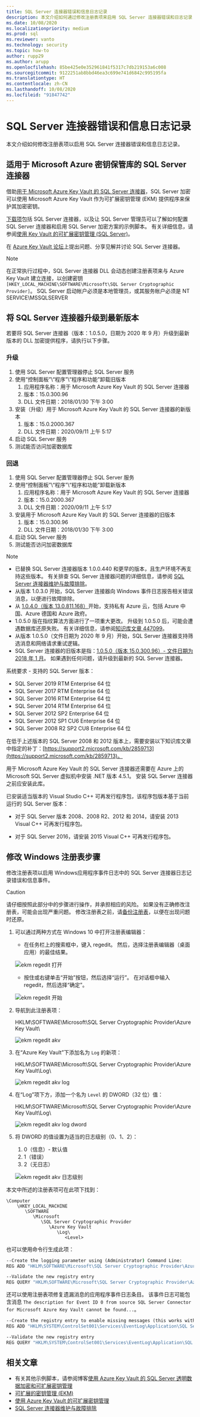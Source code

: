 ```yaml
---
title: SQL Server 连接器错误和信息日志记录
description: 本文介绍如何通过修改注册表项来启用 SQL Server 连接器错误和日志记录
ms.date: 10/08/2020
ms.localizationpriority: medium
ms.prod: sql
ms.reviewer: vanto
ms.technology: security
ms.topic: how-to
author: rupp29
ms.author: arupp
ms.openlocfilehash: 85be425e0e352961841f5317c7db219153a6c008
ms.sourcegitcommit: 9122251ab8bbd46ea3c699e741d6842c995195fa
ms.translationtype: HT
ms.contentlocale: zh-CN
ms.lasthandoff: 10/08/2020
ms.locfileid: "91847742"
---
```

# <a name="sql-server-connector-error-and-information-logging"></a>SQL Server 连接器错误和信息日志记录

本文介绍如何修改注册表项以启用 SQL Server 连接器错误和信息日志记录。

## <a name="sql-server-connector-for-microsoft-azure-key-vault"></a>适用于 Microsoft Azure 密钥保管库的 SQL Server 连接器

借助[用于 Microsoft Azure Key Vault 的 SQL Server 连接器](https://www.microsoft.com/download/details.aspx?id=45344)，SQL Server 加密可以使用 Microsoft Azure Key Vault 作为可扩展密钥管理 (EKM) 提供程序来保护其加密密钥。

[下载项](https://www.microsoft.com/download/details.aspx?id=45344)包括 SQL Server 连接器，以及让 SQL Server 管理员可以了解如何配置 SQL Server 连接器和启用 SQL Server 加密方案的示例脚本。 有关详细信息，请参阅[使用 Key Vault 的可扩展密钥管理 (SQL Server)](https://go.microsoft.com/fwlink/p/?LinkId=521690)。

在 [Azure Key Vault 论坛](https://social.msdn.microsoft.com/Forums/AzureKeyVault)上提出问题、分享见解并讨论 SQL Server 连接器。

> [!NOTE]
> 在正常执行过程中，SQL Server 连接器 DLL 会动态创建注册表项来与 Azure Key Vault 建立连接，以创建密钥 `[HKEY_LOCAL_MACHINE\SOFTWARE\Microsoft\SQL Server Cryptographic Provider]`。 SQL Server 启动帐户必须是本地管理员，或其服务帐户必须是 NT SERVICE\MSSQLSERVER

## <a name="upgrade-sql-server-connector-to-the-latest-version"></a>将 SQL Server 连接器升级到最新版本

若要将 SQL Server 连接器（版本：1.0.5.0，日期为 2020 年 9 月）升级到最新版本的 DLL 加密提供程序，请执行以下步骤。

### <a name="upgrade"></a>升级

1. 使用 SQL Server 配置管理器停止 SQL Server 服务
1. 使用“控制面板”\“程序”\“程序和功能”卸载旧版本
    1. 应用程序名称：用于 Microsoft Azure Key Vault 的 SQL Server 连接器
    1. 版本：15.0.300.96
    1. DLL 文件日期：2018/01/30 下午 3:00
1. 安装（升级）用于 Microsoft Azure Key Vault 的 SQL Server 连接器的新版本
    1. 版本：15.0.2000.367
    1. DLL 文件日期：2020/09/11 上午 5:17
1. 启动 SQL Server 服务
1. 测试能否访问加密数据库

### <a name="rollback"></a>回退

1. 使用 SQL Server 配置管理器停止 SQL Server 服务
1. 使用“控制面板”\“程序”\“程序和功能”卸载新版本
    1. 应用程序名称：用于 Microsoft Azure Key Vault 的 SQL Server 连接器
    1. 版本：15.0.2000.367
    1. DLL 文件日期：2020/09/11 上午 5:17
1. 安装用于 Microsoft Azure Key Vault 的 SQL Server 连接器的旧版本
    1. 版本：15.0.300.96
    1. DLL 文件日期：2018/01/30 下午 3:00
1. 启动 SQL Server 服务
1. 测试能否访问加密数据库

> [!NOTE]
> - 已替换 SQL Server 连接器版本 1.0.0.440 和更早的版本，且生产环境不再支持这些版本。 有关排查 SQL Server 连接器问题的详细信息，请参阅 [SQL Server 连接器维护与故障排除](../../../relational-databases/security/encryption/sql-server-connector-maintenance-troubleshooting.md)。
> - 从版本 1.0.3.0 开始，SQL Server 连接器向 Windows 事件日志报告相关错误消息，以便进行故障排除。
> - 从 [1.0.4.0（版本 13.0.811.168）](https://download.microsoft.com/download/8/0/9/809494F2-BAC9-4388-AD07-7EAF9745D77B/SQLServerConnectorforMicrosoftAzureKeyVault.msi)开始，支持私有 Azure 云，包括 Azure 中国、Azure 德国和 Azure 政府。
> - 1\.0.5.0 版在指纹算法方面进行了一项重大更改。 升级到 1.0.5.0 后，可能会遭遇数据库还原失败。 有关详细信息，请参阅[知识库文章 447099](https://support.microsoft.com/help/4470999/db-backup-problems-to-sql-server-connector-for-azure-1-0-5-0)。
> - 从版本 1.0.5.0（文件日期为 2020 年 9 月）开始，SQL Server 连接器支持筛选消息和网络请求重试逻辑。
> - SQL Server 连接器的旧版本是指：[1.0.5.0（版本 15.0.300.96）- 文件日期为 2018 年 1 月](https://download.microsoft.com/download/8/0/9/809494F2-BAC9-4388-AD07-7EAF9745D77B/ENU/SQLServerConnectorforMicrosoftAzureKeyVault.msi)。 如果遇到任何问题，请升级到最新的 SQL Server 连接器。

系统要求 - 支持的 SQL Server 版本：

- SQL Server 2019 RTM Enterprise 64 位
- SQL Server 2017 RTM Enterprise 64 位
- SQL Server 2016 RTM Enterprise 64 位
- SQL Server 2014 RTM Enterprise 64 位
- SQL Server 2012 SP2 Enterprise 64 位
- SQL Server 2012 SP1 CU6 Enterprise 64 位
- SQL Server 2008 R2 SP2 CU8 Enterprise 64 位

在低于上述版本的 SQL Server 2008 和 2012 版本上，需要安装以下知识库文章中指定的补丁：[https://support2.microsoft.com/kb/2859713](https://support2.microsoft.com/kb/2859713)。

用于 Microsoft Azure Key Vault 的 SQL Server 连接器还需要在 Azure 上的 Microsoft SQL Server 虚拟机中安装 .NET 版本 4.5.1。 安装 SQL Server 连接器之前应安装此库。

已安装适当版本的 Visual Studio C++ 可再发行程序包，该程序包版本基于当前运行的 SQL Server 版本：

- 对于 SQL Server 版本 2008、2008 R2、2012 和 2014，请安装 2013 Visual C++ 可再发行程序包。

- 对于 SQL Server 2016，请安装 2015 Visual C++ 可再发行程序包。

## <a name="modify-windows-registry-steps"></a>修改 Windows 注册表步骤

修改注册表项以启用 Windows应用程序事件日志中的 SQL Server 连接器日志记录错误和信息事件。

> [!CAUTION]
> 请仔细按照此部分中的步骤进行操作，并承担相应的风险。 如果没有正确修改注册表，可能会出现严重问题。 修改注册表之前，请[备份注册表](https://support.microsoft.com/help/322756)，以便在出现问题时还原。

1. 可以通过两种方式在 Windows 10 中打开注册表编辑器：
    - 在任务栏上的搜索框中，键入 regedit。 然后，选择注册表编辑器（桌面应用）的最佳结果。

    ![ekm regedit 打开](../../../relational-databases/security/encryption/media/ekm-registry/ekm-regedit-open.png "ekm regedit 打开")
    - 按住或右键单击“开始”按钮，然后选择“运行”。 在对话框中输入 regedit，然后选择“确定”。

   ![ekm regedit 开始](../../../relational-databases/security/encryption/media/ekm-registry/ekm-regedit-start.png "ekm regedit 开始")

1. 导航到此注册表项：

    HKLM\SOFTWARE\Microsoft\SQL Server Cryptographic Provider\Azure Key Vault\\

    ![ekm regedit akv](../../../relational-databases/security/encryption/media/ekm-registry/ekm-regedit-akv.png "ekm regedit akv")  

1. 在“Azure Key Vault”下添加名为 `Log` 的新项：

    HKLM\SOFTWARE\Microsoft\SQL Server Cryptographic Provider\Azure Key Vault\\Log\\

    ![ekm regedit akv log](../../../relational-databases/security/encryption/media/ekm-registry/ekm-regedit-akv-log.png "ekm regedit akv log.png")  

1. 在“Log”项下方，添加一个名为 `Level` 的 DWORD（32 位）值：

    HKLM\SOFTWARE\Microsoft\SQL Server Cryptographic Provider\Azure Key Vault\\Log\\

    ![ekm regedit akv log dword](../../../relational-databases/security/encryption/media/ekm-registry/ekm-regedit-akv-log-dword.png "ekm regedit akv log dword")  

1. 将 DWORD 的值设置为适当的日志级别（0、1、2）：
   1. 0（信息）- 默认值
   1. 1（错误）
   1. 2（无日志）

   ![ekm regedit akv 日志级别](../../../relational-databases/security/encryption/media/ekm-registry/ekm-regedit-akv-log-level.png "ekm regedit akv 日志级别")  

本文中所述的注册表项可在此项下找到：

```console
\Computer
    \HKEY_LOCAL_MACHINE
       \SOFTWARE
          \Microsoft
             \SQL Server Cryptographic Provider
                \Azure Key Vault
                   \Log\
                      <Level>
```

也可以使用命令行生成此项：

```cmd
--Create the logging parameter using (Administrator) Command Line:
REG ADD "HKLM\SOFTWARE\Microsoft\SQL Server Cryptographic Provider\Azure Key Vault\Log" /v Level /t REG_DWORD /d 1 

--Validate the new registry entry
REG QUERY "HKLM\SOFTWARE\Microsoft\SQL Server Cryptographic Provider\Azure Key Vault\Log" /v Level
```

还可以使用注册表项修复遗漏消息的应用程序事件日志条目。 该事件日志可能包含消息 `The description for Event ID 0 from source SQL Server Connector for Microsoft Azure Key Vault cannot be found...`。  

```cmd
--Create the registry entry to enable missing messages (this works with any version)
REG ADD "HKLM\SYSTEM\ControlSet001\Services\EventLog\Application\SQL Server Connector for Microsoft Azure Key Vault" /v EventMessageFile /t REG_EXPAND_SZ /d "C:\Program Files\SQL Server Connector for Microsoft Azure Key Vault\Microsoft.AzureKeyVaultService.EKM.dll"

--Validate the new registry entry
REG QUERY "HKLM\SYSTEM\ControlSet001\Services\EventLog\Application\SQL Server Connector for Microsoft Azure Key Vault" /v EventMessageFile
```

## <a name="related-articles"></a>相关文章

- 有关其他示例脚本，请参阅博客[使用 Azure Key Vault 的 SQL Server 透明数据加密和可扩展密钥管理](https://techcommunity.microsoft.com/t5/sql-server/intro-sql-server-transparent-data-encryption-and-extensible-key/ba-p/1427549)
- [可扩展的密钥管理 (EKM)](extensible-key-management-ekm.md)  
- [使用 Azure Key Vault 的可扩展密钥管理](extensible-key-management-using-azure-key-vault-sql-server.md)
- [SQL Server 连接器维护与故障排除](../../../relational-databases/security/encryption/sql-server-connector-maintenance-troubleshooting.md)
